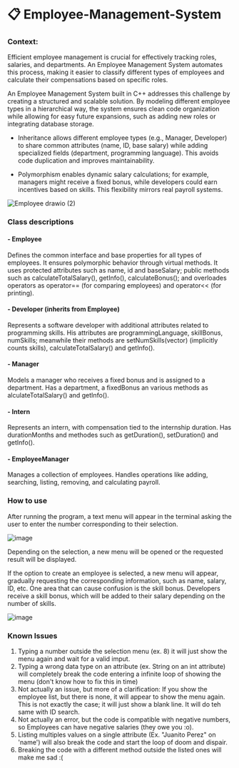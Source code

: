 # 📋 Employee-Management-System

### Context:

Efficient employee management is crucial for effectively tracking roles, salaries, and departments. An Employee Management System automates this process, making it easier to classify different types of employees and calculate their compensations based on specific roles.

An Employee Management System built in C++ addresses this challenge by creating a structured and scalable solution. By modeling different employee types in a hierarchical way, the system ensures clean code organization while allowing for easy future expansions, such as adding new roles or integrating database storage.

- Inheritance allows different employee types (e.g., Manager, Developer) to share common attributes (name, ID, base salary) while adding specialized fields (department, programming language). This avoids code duplication and improves maintainability.

- Polymorphism enables dynamic salary calculations; for example, managers might receive a fixed bonus, while developers could earn incentives based on skills. This flexibility mirrors real payroll systems.

![Employee drawio (2)](https://github.com/user-attachments/assets/ccf2733c-3940-4886-8312-5a3f987ed0fc)

### Class descriptions
#### - Employee
Defines the common interface and base properties for all types of employees. It ensures polymorphic behavior through virtual methods. It uses protected attributes such as name, id and baseSalary; public methods such as calculateTotalSalary(), getInfo(), calculateBonus(); and overloades operators as operator== (for comparing employees) and operator<< (for printing).

#### - Developer (inherits from Employee)
Represents a software developer with additional attributes related to programming skills. His attributes are programmingLanguage, skillBonus, numSkills; meanwhile their methods are setNumSkills(vector<string>) (implicitly counts skills), calculateTotalSalary() and getInfo().

#### - Manager
Models a manager who receives a fixed bonus and is assigned to a department. Has a department, a fixedBonus an various methods as alculateTotalSalary() and getInfo().

#### - Intern
Represents an intern, with compensation tied to the internship duration. Has durationMonths and methodes such as getDuration(), setDuration() and getInfo().

#### - EmployeeManager
Manages a collection of employees. Handles operations like adding, searching, listing, removing, and calculating payroll.

### How to use
After running the program, a text menu will appear in the terminal asking the user to enter the number corresponding to their selection.

![image](https://github.com/user-attachments/assets/9021a28c-c1c7-4f25-99f3-88be4628d082)


Depending on the selection, a new menu will be opened or the requested result will be displayed.

If the option to create an employee is selected, a new menu will appear, gradually requesting the corresponding information, such as name, salary, ID, etc. One area that can cause confusion is the skill bonus. Developers receive a skill bonus, which will be added to their salary depending on the number of skills.

![image](https://github.com/user-attachments/assets/4c27e103-ab71-4f04-8f3b-9f79591b52f7)


### Known Issues
1. Typing a number outside the selection menu (ex. 8) it will just show the menu again and wait for a valid imput.
2. Typing a wrong data type on an attribute (ex. String on an int attribute) will completely break the code entering a infinite loop of showing the menu (don't know how to fix this in time)
3. Not actually an issue, but more of a clarification: If you show the employee list, but there is none, it will appear to show the menu again. This is not exactly the case; it will just show a blank line. It will do teh same with ID search.
4. Not actually an error, but the code is compatible with negative numbers, so Employees can have negative salaries (they owe you :o).
5. Listing multiples values on a single attribute (Ex. "Juanito Perez" on 'name') will also break the code and start the loop of doom and dispair.
6. Breaking the code with a different method outside the listed ones will make me sad :(
